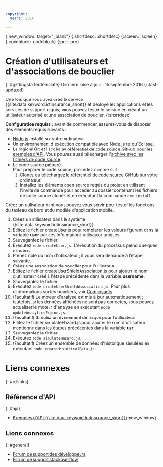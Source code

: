 ```yaml
---

copyright:
  years: 2016

---
```


<!-- Common attributes used in the template are defined as follows: -->
{:new_window: target="\_blank"}
{:shortdesc: .shortdesc}
{:screen: .screen}
{:codeblock: .codeblock}
{:pre: .pre}


<!-- {{site.data.keyword.iotinsurance_full}}  {{site.data.keyword.iotinsurance_short}}  -->


# Création d'utilisateurs et d'associations de bouclier
{: #gettingstartedtemplate}
Dernière mise à jour : 15 septembre 2016
{: .last-updated}

Une fois que vous avez créé le service {{site.data.keyword.iotinsurance_short}} et déployé les applications et les services de support
requis, vous pouvez tester le service en créant un utilisateur autorisé et une association de bouclier.
{:shortdesc}

**Configuration requise :** avant de commencer, assurez-vous de disposer des éléments requis suivants :

- [Node.js](https://nodejs.org/en/) installé sur votre ordinateur.  
- Un environnement d'exécution compatible avec Node.js tel qu'Eclipse.
- Le logiciel Git et l'accès au [référentiel de code source GitHub pour les exemples d'API](https://github.com/IBM-Bluemix/iot4i-api-examples-nodejs).   Vous
pouvez aussi télécharger l'[archive avec les fichiers de code source](https://github.com/IBM-Bluemix/iot4i-api-examples-nodejs/archive/master.zip).
- Le code source préparé.  
  Pour préparer le code source, procédez comme suit :
  1. Clonez ou téléchargez le [référentiel de code source GitHub](https://github.com/IBM-Bluemix/iot4i-api-examples-nodejs) sur votre
ordinateur.
  2. Installez les éléments open source requis du projet en utilisant l'invite de commande pour accéder au dossier contenant les fichiers de code
source clonés et en exécutant la commande `npm install`.

Créez un utilisateur dont vous pouvez vous servir pour tester les fonctions du tableau de bord et du modèle d'application mobile.

1. Créez un utilisateur dans le système {{site.data.keyword.iotinsurance_short}}.
  1. Editez le fichier createUser.js pour remplacer les valeurs figurant dans la variable **user** par des informations
utilisateur uniques.
  2. Sauvegardez le fichier.
  3. Exécutez `node createUser.js`. L'exécution du processus prend quelques minutes.
  4. Prenez note du nom d'utilisateur ; il vous sera demandé à l'étape suivante.
2. Créez une association de bouclier pour l'utilisateur.
  1. Editez le fichier createUserShieldAssociation.js pour ajouter le nom d'utilisateur créé à l'étape précédente dans la variable
**username**.
  2. Sauvegardez le fichier.
  3. Exécutez `node createUserShieldAssociation.js`. Pour plus d'informations sur les boucliers, voir
[Composants](iotinsurance_overview.html#components).
3. (Facultatif) Le moteur d'analyse est mis à jour automatiquement ; toutefois, si les données affichées ne sont pas correctes, vous pouvez
actualiser le moteur d'analyse en exécutant `node updateAnalyticsEngine.js`.
4. (Facultatif) Simulez un événement de risque pour l'utilisateur.
  1. Editez le fichier simulateHazard.js pour ajouter le nom d'utilisateur mentionné dans les étapes précédentes dans la
variable **usr**.
  2. Sauvegardez le fichier.
  3. Exécutez `node simulateHazard.js`.
5. (Facultatif) Créez un ensemble de données d'historique simulées en exécutant `node
createHistoricalData.js`.


# Liens connexes
{: #rellinks}

## Référence d'API
{: #api}
* [Exemples d'API {{site.data.keyword.iotinsurance_short}}](https://iot4i-docs-api.mybluemix.net/dist/){:new_window}

## Liens connexes
{: #general}
* [Forum
de support des développeurs](https://developer.ibm.com/answers/search.html?f=&type=question&redirect=search%2Fsearch&sort=relevance&q=%2B[iot]%20%2B[bluemix])
* [Forum de support stackoverflow](http://stackoverflow.com/questions/tagged/ibm-bluemix)
